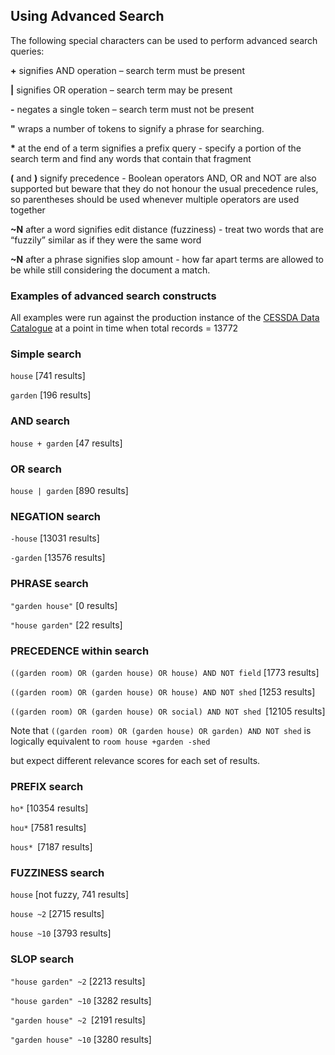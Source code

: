 ## Using Advanced Search

The following special characters can be used to perform advanced search queries:

**\+** signifies AND operation – search term must be present
	
**|** signifies OR operation – search term may be present
	
**\-** negates a single token – search term must not be present
	
**"** wraps a number of tokens to signify a phrase for searching.
	
**\*** at the end of a term signifies a prefix query - specify a portion of the search term and find any words that contain that fragment
	
**(** and **)** signify precedence - Boolean operators AND, OR and NOT are also supported but beware that they do not honour the usual precedence rules, so parentheses should be used whenever multiple operators are used together
	
**~N** after a word signifies edit distance (fuzziness) - treat two words that are “fuzzily” similar as if they were the same word
	
**~N** after a phrase signifies slop amount - how far apart terms are allowed to be while still considering the document a match.
 
### Examples of advanced search constructs 

All examples were run against the production instance of the [CESSDA Data Catalogue](https://datacatalogue.cessda.eu) at a point in time when total records = 13772

 
### Simple search

`house` [741 results]

`garden` [196 results]

 

### AND search

`house + garden` [47 results]

 

### OR search

`house | garden` [890 results]

 

### NEGATION search

`-house` [13031 results]

`-garden` [13576 results]

 

### PHRASE search

`"garden house"` [0 results]

`"house garden"` [22 results]

 

### PRECEDENCE within search

`((garden room) OR (garden house) OR house) AND NOT field` [1773 results]

`((garden room) OR (garden house) OR house) AND NOT shed` [1253 results]

`((garden room) OR (garden house) OR social) AND NOT shed `[12105 results]



Note that
`((garden room) OR (garden house) OR garden) AND NOT shed`
is logically equivalent to `room house +garden -shed`

but expect different relevance scores for each set of results.

 

### PREFIX search

`ho*` [10354 results]

`hou*` [7581 results]

`hous* `[7187 results]

 

### FUZZINESS search

`house` [not fuzzy, 741 results]

`house ~2` [2715 results]

`house ~10` [3793 results]

 

### SLOP search

`"house garden" ~2` [2213 results]

`"house garden" ~10` [3282 results]

`"garden house" ~2 `[2191 results]

`"garden house" ~10` [3280 results]